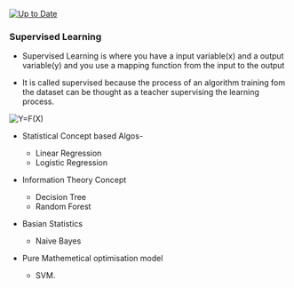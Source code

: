 
[![Up to Date](https://github.com/ikatyang/emoji-cheat-sheet/workflows/Up%20to%20Date/badge.svg)](https://github.com/ikatyang/emoji-cheat-sheet/actions?query=workflow%3A%22Up+to+Date%22)

### Supervised Learning
* Supervised Learning is where you have a input variable(x) and a output variable(y) and you use a mapping function from the input to the output


* It is called supervised because the process of an algorithm training fom the dataset can be thought as a teacher supervising the learning process. 


 <img src="https://latex.codecogs.com/svg.image?Y=F(X)" title="Y=F(X)" />


* Statistical Concept based Algos-
    * Linear Regression
    - Logistic Regression
* Information Theory Concept
    - Decision Tree
    - Random Forest
* Basian Statistics
    - Naive Bayes

* Pure Mathemetical optimisation model
    - SVM.
